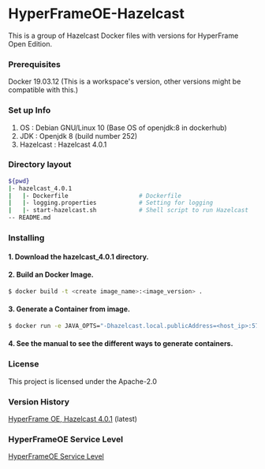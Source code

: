 # HyperFrameOE-Hazelcast

This is a group of Hazelcast Docker files with versions for HyperFrame Open Edition.

### Prerequisites

Docker 19.03.12 (This is a workspace's version, other versions might be compatible with this.)

### Set up Info

1) OS : Debian GNU/Linux 10 (Base OS of openjdk:8 in dockerhub)
2) JDK : Openjdk 8 (build number 252)
2) Hazelcast : Hazelcast 4.0.1

### Directory layout

```bash
${pwd}
|- hazelcast_4.0.1
|   |- Dockerfile                    # Dockerfile
|   |- logging.properties            # Setting for logging
|   |- start-hazelcast.sh            # Shell script to run Hazelcast
-- README.md
```   

### Installing

#### 1. Download the hazelcast_4.0.1 directory.

#### 2. Build an Docker Image.

```bash
$ docker build -t <create image_name>:<image_version> .
```
#### 3. Generate a Container from image.

```bash
$ docker run -e JAVA_OPTS="-Dhazelcast.local.publicAddress=<host_ip>:5701" -p 5701:5701 <image_name>:<image_version>
```
#### 4. See the manual to see the different ways to generate containers.

### License

This project is licensed under the Apache-2.0

### Version History

[HyperFrame OE, Hazelcast 4.0.1](https://github.com/TmaxSoftOfficial/HyperFrameOE-Hazelcast/blob/master/hazelcast_4.0.1/Dockerfile "dockerfile link") (latest)

### HyperFrameOE Service Level

[HyperFrameOE Service Level](https://github.com/TmaxSoftOfficial/HyperFrameOE-About/blob/master/ServiceLevel.md)
